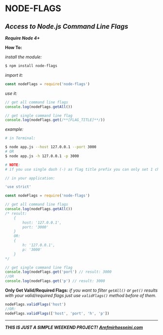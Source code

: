 **NODE-FLAGS**
==============
*Access to Node.js Command Line Flags*
---------------------------------------------

***Require Node 4+***

**How To:**

*install the module:*
```bash
$ npm install node-flags
```

*import it:*
```javascript
const nodeFlags = require('node-flags')
``` 

*use it:*
```javascript
// get all command line flags
console.log(nodeFlags.getAll())

// get single command line flag
console.log(nodeFlags.get(/**[FLAG_TITLE]**/))
```

*example:*
```bash
# in Terminal:

$ node app.js --host 127.0.0.1 --port 3000
# OR
$ node app.js -h 127.0.0.1 -p 3000

# NOTE:
# if you use single dash (-) as flag title prefix you can only set 1 character length flag title like -h but if you want to set more than 1 character length flag title you have to set double dashes (--) as flag title prefix like --host  
```
```javascript
// in your application:

'use strict'

const nodeFlags = require('node-flags')

// get all command line flags
console.log(nodeFlags.getAll())
/* result:
	{
		host: '127.0.0.1',
		port: '3000'
	}
	OR:
	{
		h: '127.0.0.1',
		p: '3000'
	}
*/

// get single command line flag
console.log(nodeFlags.get('port') // result: 3000
//OR
console.log(nodeFlags.get('p') // result: 3000
```

**Only Get Valid/Required Flags:**
*if you want to filter ```getAll()``` or ```get()``` results with your valid/required flags just use ```validFlags()``` method before of them.*
```javascript
nodeFlags.validFlags('host')
//OR:
nodeFlags.validFlags(['host', 'port', 'h', 'p'])
```

** **
***THIS IS JUST A SIMPLE WEEKEND PROJECT!***
***[Arefmirhosseini.com](http://arefmirhosseini.com)***